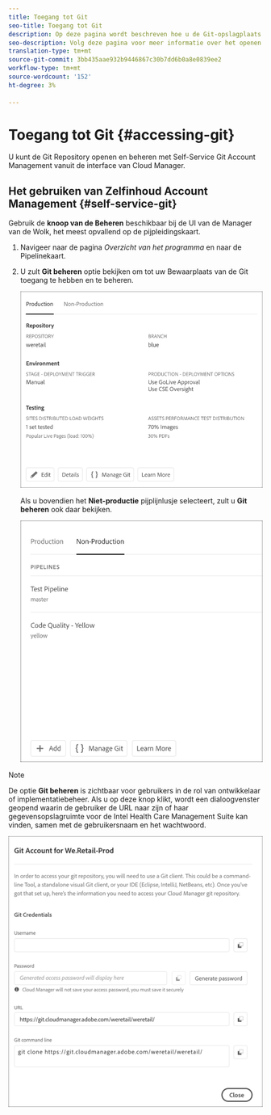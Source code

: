 ```yaml
---
title: Toegang tot Git
seo-title: Toegang tot Git
description: Op deze pagina wordt beschreven hoe u de Git-opslagplaats kunt openen en beheren.
seo-description: Volg deze pagina voor meer informatie over het openen en beheren van uw Git-opslagplaats.
translation-type: tm+mt
source-git-commit: 3bb435aae932b9446867c30b7dd6b0a8e0839ee2
workflow-type: tm+mt
source-wordcount: '152'
ht-degree: 3%

---
```



# Toegang tot Git {#accessing-git}

U kunt de Git Repository openen en beheren met Self-Service Git Account Management vanuit de interface van Cloud Manager.

## Het gebruiken van Zelfinhoud Account Management {#self-service-git}

Gebruik de **knoop van de Beheren** beschikbaar bij de UI van de Manager van de Wolk, het meest opvallend op de pijpleidingskaart.

1. Navigeer naar de pagina *Overzicht van het programma* en naar de Pipelinekaart.

1. U zult **Git beheren** optie bekijken om tot uw Bewaarplaats van de Git toegang te hebben en te beheren.

   ![](assets/manage-git1.png)

   Als u bovendien het **Niet-productie** pijplijnlusje selecteert, zult u **Git beheren** ook daar bekijken.

   ![](assets/manage-git-new2.png)

>[!NOTE]
>
>De optie **Git beheren** is zichtbaar voor gebruikers in de rol van ontwikkelaar of implementatiebeheer. Als u op deze knop klikt, wordt een dialoogvenster geopend waarin de gebruiker de URL naar zijn of haar gegevensopslagruimte voor de Intel Health Care Management Suite kan vinden, samen met de gebruikersnaam en het wachtwoord.

![](assets/manage-git3.png)



